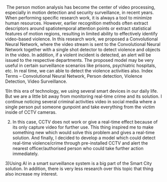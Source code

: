 ​
The person motion analysis has become the center of video processing, especially in motion detection and security surveillance, in recent years. When performing specific research work, it is always a tool to minimize human resources. However, earlier recognition methods often extract descriptors around spatiotemporal attention points or extract statistical features of motion regions, resulting in limited ability to effectively identify video-based violence. In this research work, we proposed a Convolutional Neural Network, where the video stream is sent to the Convolutional Neural Network together with a single shot detector to detect violence and objects in the video. In addition, if a violent incident is detected, an alert will be issued to the respective departments. The proposed model may be very useful in certain surveillance scenarios like prisons, psychiatric hospitals, etc.  In real time, we can able to detect the violence activities also.​
Index Terms – Convolutional Neural Network, Person detection, Violence Detection, Video Surveillance.​



1)In this era of technology, we using several smart devices in our daily life. But we are a little bit away from monitoring real-time crime and its solution. I continue noticing several criminal activities video in social media where a single person put someone gunpoint and take everything from the victim inside of CCTV cameras.​

2) In this case, CCTV does not work or give a real-time effect because of its only capture video for further use. This thing inspired me to make something new which would solve this problem and gives a real-time solution. And finally, I decided to develop a model which could detect real-time violence/crime through pre-installed CCTV and alert the nearest officer/authorised person who could take further action immediately. ​

3)Using AI in a smart surveillance system is a big part of the Smart City solution. In addition, there is very less research over this topic that thing also increase my interest. ​
